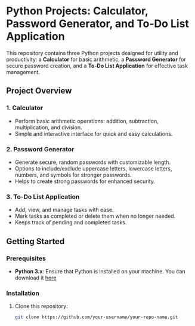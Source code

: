 # Python Projects: Calculator, Password Generator, and To-Do List Application

This repository contains three Python projects designed for utility and productivity: a **Calculator** for basic arithmetic, a **Password Generator** for secure password creation, and a **To-Do List Application** for effective task management.

## Project Overview

### 1. Calculator
- Perform basic arithmetic operations: addition, subtraction, multiplication, and division.
- Simple and interactive interface for quick and easy calculations.

### 2. Password Generator
- Generate secure, random passwords with customizable length.
- Options to include/exclude uppercase letters, lowercase letters, numbers, and symbols for stronger passwords.
- Helps to create strong passwords for enhanced security.

### 3. To-Do List Application
- Add, view, and manage tasks with ease.
- Mark tasks as completed or delete them when no longer needed.
- Keeps track of pending and completed tasks.

## Getting Started

### Prerequisites
- **Python 3.x**: Ensure that Python is installed on your machine. You can download it [here](https://www.python.org/downloads/).

### Installation
1. Clone this repository:
   ```bash
   git clone https://github.com/your-username/your-repo-name.git
